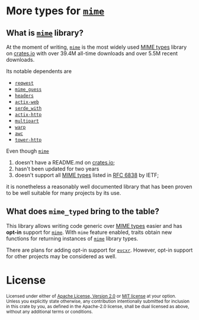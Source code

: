 # More types for [`mime`]

## What is [`mime`] library?

At the moment of writing, [`mime`] is the most widely used [MIME types] library on [crates.io] with over 39.4M all-time downloads and over 5.5M recent downloads.

Its notable dependents are

* [`reqwest`]
* [`mime_guess`]
* [`headers`]
* [`actix-web`]
* [`serde_with`]
* [`actix-http`]
* [`multipart`]
* [`warp`]
* [`awc`]
* [`tower-http`]

Even though [`mime`]

1. doesn't have a README.md on [crates.io];
2. hasn't been updated for two years
3. doesn't support all [MIME types] listed in [RFC 6838](https://datatracker.ietf.org/doc/html/rfc6838) by IETF;

it is nonetheless a reasonably well documented library that has been proven to be well suitable for many projects by its use.

## What does `mime_typed` bring to the table?

This library allows writing code generic over [MIME types] easier and has **opt-in** support for [`mime`]. With `mime` feature enabled, traits obtain new functions for returning instances of [`mime`] library types.

There are plans for adding opt-in support for [`evcxr`]. However, opt-in support for other projects may be considered as well.

[`mime`]: https://crates.io/crates/mime
[`reqwest`]: https://crates.io/crates/reqwest
[`mime_guess`]: https://crates.io/crates/mime_guess
[`headers`]: https://crates.io/crates/headers
[`actix-web`]: https://crates.io/crates/actix-web
[`serde_with`]: https://crates.io/crates/serde_with
[`actix-http`]: https://crates.io/crates/actix-http
[`multipart`]: https://crates.io/crates/multipart
[`warp`]: https://crates.io/crates/warp
[`awc`]: https://crates.io/crates/awc
[`tower-http`]: https://crates.io/crates/tower-http
[`evcxr`]: https://github.com/google/evcxr

[MIME types]: https://developer.mozilla.org/en-US/docs/Web/HTTP/Basics_of_HTTP/MIME_types
[crates.io]: crates.io

# License

<sup>
Licensed under either of <a href="LICENSE-APACHE">Apache License, Version
2.0</a> or <a href="LICENSE-MIT">MIT license</a> at your option.
</sup>

<br>

<sub>
Unless you explicitly state otherwise, any contribution intentionally submitted
for inclusion in this crate by you, as defined in the Apache-2.0 license, shall
be dual licensed as above, without any additional terms or conditions.
</sub>